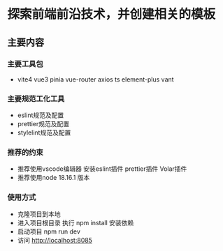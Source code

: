 # 探索前端前沿技术，并创建相关的模板

## 主要内容

### 主要工具包

* vite4 vue3 pinia vue-router axios ts element-plus vant

### 主要规范工化工具

* eslint规范及配置
* prettier规范及配置
* stylelint规范及配置

### 推荐的约束

* 推荐使用vscode编辑器 安装eslint插件 prettier插件 Volar插件
* 推荐使用node 18.16.1 版本
  
### 使用方式

* 克隆项目到本地
* 进入项目根目录 执行 npm install 安装依赖
* 启动项目 npm run dev
* 访问 <http://localhost:8085>
